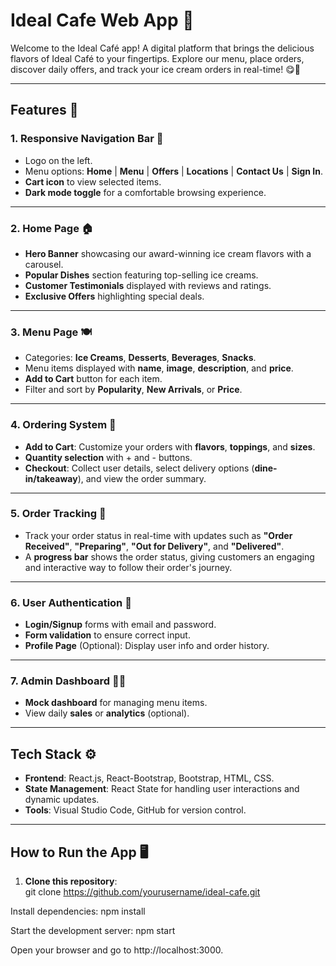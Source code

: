 # Ideal Cafe Web App 🍦<br/>
Welcome to the Ideal Café app! A digital platform that brings the delicious flavors of Ideal Café to your fingertips. Explore our menu, place orders, discover daily offers, and track your ice cream orders in real-time! 😋🍨<br/>
<hr/>

## Features 🚀<br/>

### 1. **Responsive Navigation Bar** 📱<br/>
- Logo on the left.<br/>
- Menu options: **Home** | **Menu** | **Offers** | **Locations** | **Contact Us** | **Sign In**.<br/>
- **Cart icon** to view selected items.<br/>
- **Dark mode toggle** for a comfortable browsing experience.<br/>
<hr/>

### 2. **Home Page** 🏠<br/>
- **Hero Banner** showcasing our award-winning ice cream flavors with a carousel.<br/>
- **Popular Dishes** section featuring top-selling ice creams.<br/>
- **Customer Testimonials** displayed with reviews and ratings.<br/>
- **Exclusive Offers** highlighting special deals.<br/>
<hr/>

### 3. **Menu Page** 🍽️<br/>
- Categories: **Ice Creams**, **Desserts**, **Beverages**, **Snacks**.<br/>
- Menu items displayed with **name**, **image**, **description**, and **price**.<br/>
- **Add to Cart** button for each item.<br/>
- Filter and sort by **Popularity**, **New Arrivals**, or **Price**.<br/>
<hr/>

### 4. **Ordering System** 🛒<br/>
- **Add to Cart**: Customize your orders with **flavors**, **toppings**, and **sizes**.<br/>
- **Quantity selection** with + and - buttons.<br/>
- **Checkout**: Collect user details, select delivery options (**dine-in/takeaway**), and view the order summary.<br/>
<hr/>

### 5. **Order Tracking** 📍<br/>
- Track your order status in real-time with updates such as **"Order Received"**, **"Preparing"**, **"Out for Delivery"**, and **"Delivered"**.<br/>
- A **progress bar** shows the order status, giving customers an engaging and interactive way to follow their order's journey.<br/>
<hr/>

### 6. **User Authentication** 🔑<br/>
- **Login/Signup** forms with email and password.<br/>
- **Form validation** to ensure correct input.<br/>
- **Profile Page** (Optional): Display user info and order history.<br/>
<hr/>

### 7. **Admin Dashboard** 👩‍💼<br/>
- **Mock dashboard** for managing menu items.<br/>
- View daily **sales** or **analytics** (optional).<br/>
<hr/>

## Tech Stack ⚙️<br/>
- **Frontend**: React.js, React-Bootstrap, Bootstrap, HTML, CSS.<br/>
- **State Management**: React State for handling user interactions and dynamic updates.<br/>
- **Tools**: Visual Studio Code, GitHub for version control.<br/>

---

## How to Run the App 🖥️<br/>

1. **Clone this repository**:<br/>
   git clone https://github.com/yourusername/ideal-cafe.git


Install dependencies:
npm install

Start the development server:
npm start

Open your browser and go to http://localhost:3000.
